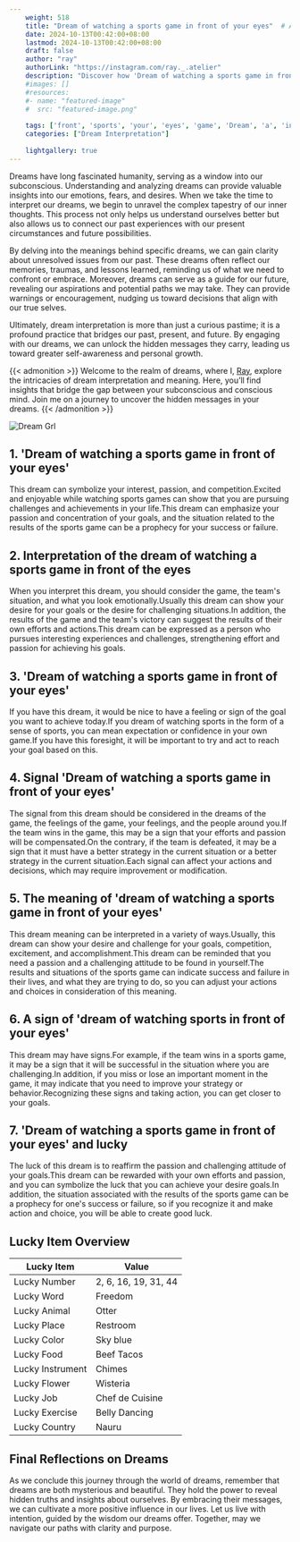 ```yaml
---
    weight: 518
    title: "Dream of watching a sports game in front of your eyes"  # Assuming 'title' column exists
    date: 2024-10-13T00:42:00+08:00
    lastmod: 2024-10-13T00:42:00+08:00
    draft: false
    author: "ray"
    authorLink: "https://instagram.com/ray._.atelier"
    description: "Discover how 'Dream of watching a sports game in front of your eyes' can interpret your future and uncover its significant meanings in your life."
    #images: []
    #resources:
    #- name: "featured-image"
    #  src: "featured-image.png"
    
    tags: ['front', 'sports', 'your', 'eyes', 'game', 'Dream', 'a', 'in', 'of', 'watching']
    categories: ["Dream Interpretation"]
    
    lightgallery: true
---
```

    
Dreams have long fascinated humanity, serving as a window into our subconscious. Understanding and analyzing dreams can provide valuable insights into our emotions, fears, and desires. When we take the time to interpret our dreams, we begin to unravel the complex tapestry of our inner thoughts. This process not only helps us understand ourselves better but also allows us to connect our past experiences with our present circumstances and future possibilities.

By delving into the meanings behind specific dreams, we can gain clarity about unresolved issues from our past. These dreams often reflect our memories, traumas, and lessons learned, reminding us of what we need to confront or embrace. Moreover, dreams can serve as a guide for our future, revealing our aspirations and potential paths we may take. They can provide warnings or encouragement, nudging us toward decisions that align with our true selves.

Ultimately, dream interpretation is more than just a curious pastime; it is a profound practice that bridges our past, present, and future. By engaging with our dreams, we can unlock the hidden messages they carry, leading us toward greater self-awareness and personal growth.

{{< admonition >}}
Welcome to the realm of dreams, where I, [Ray](https://instagram.com/ray._.atelier), explore the intricacies of dream interpretation and meaning. Here, you’ll find insights that bridge the gap between your subconscious and conscious mind. Join me on a journey to uncover the hidden messages in your dreams.
{{< /admonition >}}

![Dream Grl](https://cdn.pixabay.com/photo/2017/11/02/03/35/gothic-2910057_1280.jpg "Dream Grl")

## 1. 'Dream of watching a sports game in front of your eyes'
This dream can symbolize your interest, passion, and competition.Excited and enjoyable while watching sports games can show that you are pursuing challenges and achievements in your life.This dream can emphasize your passion and concentration of your goals, and the situation related to the results of the sports game can be a prophecy for your success or failure.

## 2. Interpretation of the dream of watching a sports game in front of the eyes
When you interpret this dream, you should consider the game, the team's situation, and what you look emotionally.Usually this dream can show your desire for your goals or the desire for challenging situations.In addition, the results of the game and the team's victory can suggest the results of their own efforts and actions.This dream can be expressed as a person who pursues interesting experiences and challenges, strengthening effort and passion for achieving his goals.

## 3. 'Dream of watching a sports game in front of your eyes'
If you have this dream, it would be nice to have a feeling or sign of the goal you want to achieve today.If you dream of watching sports in the form of a sense of sports, you can mean expectation or confidence in your own game.If you have this foresight, it will be important to try and act to reach your goal based on this.

## 4. Signal 'Dream of watching a sports game in front of your eyes'
The signal from this dream should be considered in the dreams of the game, the feelings of the game, your feelings, and the people around you.If the team wins in the game, this may be a sign that your efforts and passion will be compensated.On the contrary, if the team is defeated, it may be a sign that it must have a better strategy in the current situation or a better strategy in the current situation.Each signal can affect your actions and decisions, which may require improvement or modification.

## 5. The meaning of 'dream of watching a sports game in front of your eyes'
This dream meaning can be interpreted in a variety of ways.Usually, this dream can show your desire and challenge for your goals, competition, excitement, and accomplishment.This dream can be reminded that you need a passion and a challenging attitude to be found in yourself.The results and situations of the sports game can indicate success and failure in their lives, and what they are trying to do, so you can adjust your actions and choices in consideration of this meaning.

## 6. A sign of 'dream of watching sports in front of your eyes'
This dream may have signs.For example, if the team wins in a sports game, it may be a sign that it will be successful in the situation where you are challenging.In addition, if you miss or lose an important moment in the game, it may indicate that you need to improve your strategy or behavior.Recognizing these signs and taking action, you can get closer to your goals.

## 7. 'Dream of watching a sports game in front of your eyes' and lucky
The luck of this dream is to reaffirm the passion and challenging attitude of your goals.This dream can be rewarded with your own efforts and passion, and you can symbolize the luck that you can achieve your desire goals.In addition, the situation associated with the results of the sports game can be a prophecy for one's success or failure, so if you recognize it and make action and choice, you will be able to create good luck.

## Lucky Item Overview
| Lucky Item          | Value              |
|---------------|--------------------|
| Lucky Number        | 2, 6, 16, 19, 31, 44  |
| Lucky Word          | Freedom |
| Lucky Animal        | Otter |
| Lucky Place         | Restroom     |
| Lucky Color         | Sky blue     |
| Lucky Food          | Beef Tacos      |
| Lucky Instrument    | Chimes |
| Lucky Flower        | Wisteria    |
| Lucky Job           | Chef de Cuisine       |
| Lucky Exercise      | Belly Dancing  |
| Lucky Country       | Nauru    |


##  Final Reflections on Dreams

As we conclude this journey through the world of dreams, remember that dreams are both mysterious and beautiful. They hold the power to reveal hidden truths and insights about ourselves. By embracing their messages, we can cultivate a more positive influence in our lives. Let us live with intention, guided by the wisdom our dreams offer. Together, may we navigate our paths with clarity and purpose.
